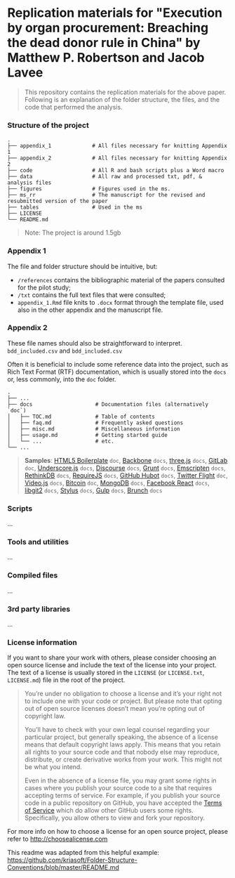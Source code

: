 Replication materials for "Execution by organ procurement: Breaching the dead donor rule in China" by Matthew P. Robertson and Jacob Lavee
=====================================

> This repository contains the replication materials for the above paper. 
> Following is an explanation of the folder structure, the files, and the code that performed the analysis. 

### Structure of the project

    .
    ├── appendix_1             # All files necessary for knitting Appendix 1
    ├── appendix_2             # All files necessary for knitting Appendix 2
    ├── code                   # All R and bash scripts plus a Word macro 
    ├── data                   # All raw and processed txt, pdf, & analysis files
    ├── figures                # Figures used in the ms.
    ├── ms_rr                  # The manuscript for the revised and resubmitted version of the paper
    ├── tables                 # Used in the ms
    ├── LICENSE
    └── README.md

> Note: The project is around 1.5gb

### Appendix 1

The file and folder structure should be intuitive, but: 

- `/references` contains the bibliographic material of the papers consulted for the pilot study; 
- `/txt` contains the full text files that were consulted;
- `appendix_1.Rmd` file knits to `.docx` format through the template file, used also in the other appendix and the manuscript file.

### Appendix 2

These file names should also be straightforward to interpret. `bdd_included.csv` and `bdd_included.csv`

Often it is beneficial to include some reference data into the project, such as
Rich Text Format (RTF) documentation, which is usually stored into the `docs`
or, less commonly, into the `doc` folder.

    .
    ├── ...
    ├── docs                    # Documentation files (alternatively `doc`)
    │   ├── TOC.md              # Table of contents
    │   ├── faq.md              # Frequently asked questions
    │   ├── misc.md             # Miscellaneous information
    │   ├── usage.md            # Getting started guide
    │   └── ...                 # etc.
    └── ...

> **Samples**: [HTML5 Boilerplate](https://github.com/h5bp/html5-boilerplate) `doc`, [Backbone](https://github.com/jashkenas/backbone) `docs`, [three.js](https://github.com/mrdoob/three.js) `docs`, [GitLab](https://github.com/gitlabhq/gitlabhq) `doc`, [Underscore.js](https://github.com/jashkenas/underscore) `docs`, [Discourse](https://github.com/emberjs/ember.js) `docs`, [Grunt](https://github.com/gruntjs/grunt) `docs`, [Emscripten](https://github.com/kripken/emscripten) `docs`, [RethinkDB](https://github.com/rethinkdb/rethinkdb) `docs`, [RequireJS](https://github.com/jrburke/requirejs) `docs`, [GitHub Hubot](https://github.com/github/hubot) `docs`, [Twitter Flight](https://github.com/flightjs/flight) `doc`, [Video.js](https://github.com/videojs/video.js) `docs`, [Bitcoin](https://github.com/bitcoin/bitcoin) `doc`, [MongoDB](https://github.com/mongodb/mongo) `docs`, [Facebook React](https://github.com/facebook/react) `docs`, [libgit2](https://github.com/libgit2/libgit2) `docs`, [Stylus](https://github.com/LearnBoost/stylus) `docs`, [Gulp](https://github.com/gulpjs/gulp) `docs`, [Brunch](https://github.com/brunch/brunch) `docs`

### Scripts

...

### Tools and utilities

...

### Compiled files

...

### 3rd party libraries

...

### License information

If you want to share your work with others, please consider choosing an open
source license and include the text of the license into your project.
The text of a license is usually stored in the `LICENSE` (or `LICENSE.txt`,
`LICENSE.md`) file in the root of the project.

> You’re under no obligation to choose a license and it’s your right not to
> include one with your code or project. But please note that opting out of
> open source licenses doesn’t mean you’re opting out of copyright law.
> 
> You’ll have to check with your own legal counsel regarding your particular
> project, but generally speaking, the absence of a license means that default
> copyright laws apply. This means that you retain all rights to your source
> code and that nobody else may reproduce, distribute, or create derivative
> works from your work. This might not be what you intend.
>
> Even in the absence of a license file, you may grant some rights in cases
> where you publish your source code to a site that requires accepting terms
> of service. For example, if you publish your source code in a public
> repository on GitHub, you have accepted the [Terms of Service](https://help.github.com/articles/github-terms-of-service)
> which do allow other GitHub users some rights. Specifically, you allow others
> to view and fork your repository.

For more info on how to choose a license for an open source project, please
refer to http://choosealicense.com

This readme was adapted from this helpful example: https://github.com/kriasoft/Folder-Structure-Conventions/blob/master/README.md